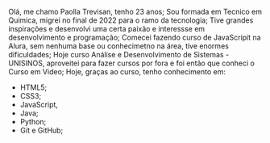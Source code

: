 Olá, me chamo Paolla Trevisan, tenho 23 anos;
 Sou formada em Tecnico em Quimica, migrei no final de 2022 para o ramo da tecnologia;
 Tive grandes inspirações e desenvolvi uma certa paixão e interessse em desenvolvimento e programação;
 Comecei fazendo curso de JavaScripit na Alura, sem nenhuma base ou conhecimetno na área, tive enormes dificuldades;
 Hoje curso Análise e Desenvolvimento de Sistemas - UNISINOS, aproveitei para fazer cursos por fora e foi então que conheci o Curso em Video;
 Hoje, graças ao curso, tenho conhecimento em:
- HTML5;
- CSS3;
- JavaScript,
- Java;
- Python;
- Git e GitHub;

<!---
PaollaTrevisan/PaollaTrevisan is a ✨ special ✨ repository because its `README.md` (this file) appears on your GitHub profile.
You can click the Preview link to take a look at your changes.
--->
